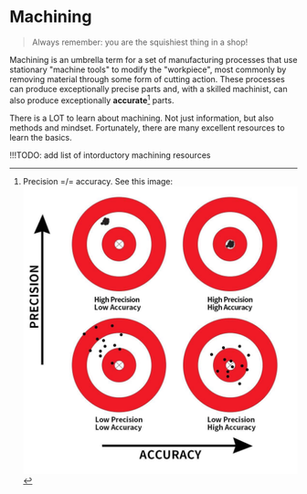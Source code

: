 
# Machining
>Always remember: you are the squishiest thing in a shop!

Machining is an umbrella term for a set of manufacturing processes that use stationary "machine tools" to modify the "workpiece", most commonly by removing material through some form of cutting action. These processes can produce exceptionally precise parts and, with a skilled machinist, can also produce exceptionally **accurate**[^1] parts.

There is a LOT to learn about machining. Not just information, but also methods and mindset. Fortunately, there are many excellent resources to learn the basics.

!!!TODO: add list of intorductory machining resources

[^1]: Precision =/= accuracy. See this image: ![alt text](accuracy_vs_precision-2312122094.jpg)